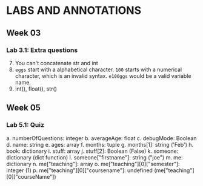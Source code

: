 # LABS AND ANNOTATIONS

## Week 03

### Lab 3.1: Extra questions

7. You can't concatenate str and int
8. `eggs` start with a alphabetical character. `100` starts with a numerical character, which is an invalid syntax. `e100ggs` would be a valid variable name.
9. int(), float(), str() 


## Week 05

### Lab 5.1: Quiz

a. numberOfQuestions: integer
b. averageAge: float
c. debugMode: Boolean
d. name: string
e. ages: array
f. months: tuple
g. months[1]: string ('Feb')
h. book: dictionary
i. stuff: array
j. stuff[2]: Boolean (False)
k. someone: dictionary (dict function)
l. someone["firstname"]: string ("joe") 
m. me: dictionary
n. me["teaching"]: array
o. me["teaching"][0]["semester"]: integer (1)
p. me["teaching"][0]["coursename"]: undefined (me["teaching"][0]["courseName"])
